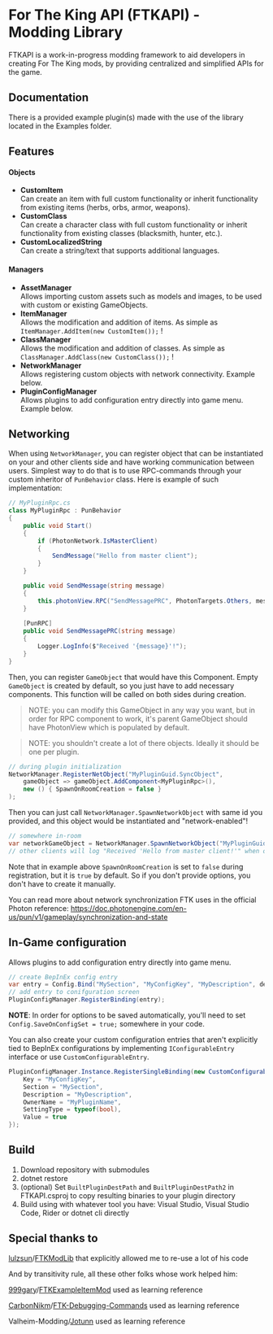 # For The King API (FTKAPI) - Modding Library

FTKAPI is a work-in-progress modding framework to aid developers in creating For The King mods, by providing centralized and simplified APIs for the game.

## Documentation
There is a provided example plugin(s) made with the use of the library located in the Examples folder.

## Features
#### Objects
- **CustomItem**  
  Can create an item with full custom functionality or inherit functionality from existing items (herbs, orbs, armor, weapons).
- **CustomClass**  
  Can create a character class with full custom functionality or inherit functionality from existing classes (blacksmith, hunter, etc.).
- **CustomLocalizedString**  
  Can create a string/text that supports additional languages.

#### Managers
- **AssetManager**  
  Allows importing custom assets such as models and images, to be used with custom or existing GameObjects.
- **ItemManager**  
  Allows the modification and addition of items. As simple as ```ItemManager.AddItem(new CustomItem());``` !
- **ClassManager**  
  Allows the modification and addition of classes. As simple as ```ClassManager.AddClass(new CustomClass());``` !
- **NetworkManager**  
  Allows registering custom objects with network connectivity. Example below.
- **PluginConfigManager**  
  Allows plugins to add configuration entry directly into game menu. Example below.

## Networking
When using `NetworkManager`, you can register object that can be instantiated on your and other clients side and have working communication between users. Simplest way to do that is to use RPC-commands through your custom inheritor of `PunBehavior` class. Here is example of such implementation:
```c#
// MyPluginRpc.cs
class MyPluginRpc : PunBehavior 
{
    public void Start() 
    {
        if (PhotonNetwork.IsMasterClient) 
        {
            SendMessage("Hello from master client");
        }
    }

    public void SendMessage(string message) 
    {
        this.photonView.RPC("SendMessagePRC", PhotonTargets.Others, message);
    }
    
    [PunRPC]
    public void SendMessagePRC(string message) 
    {
        Logger.LogInfo($"Received '{message}'!");    
    }
}
```

Then, you can register `GameObject` that would have this Component. Empty `GameObject` is created by default, so you just have to add necessary components. This function will be called on both sides during creation.
> NOTE: you can modify this GameObject in any way you want, but in order for RPC component to work, it's parent GameObject should have PhotonView which is populated by default.

> NOTE: you shouldn't create a lot of there objects. Ideally it should be one per plugin.

```c#
// during plugin initialization
NetworkManager.RegisterNetObject("MyPluginGuid.SyncObject", 
    gameObject => gameObject.AddComponent<MyPluginRpc>(),
    new () { SpawnOnRoomCreation = false }
);
```

Then you can just call `NetworkManager.SpawnNetworkObject` with same id you provided, and this object would be instantiated and "network-enabled"!

```c#
// somewhere in-room
var networkGameObject = NetworkManager.SpawnNetworkObject("MyPluginGuid.SyncObject");
// other clients will log "Received 'Hello from master client!'" when object will be created."
```

Note that in example above `SpawnOnRoomCreation` is set to `false` during registration, but it is `true` by default. So if you don't provide options, you don't have to create it manually.

You can read more about network synchronization FTK uses in the official Photon reference: https://doc.photonengine.com/en-us/pun/v1/gameplay/synchronization-and-state


## In-Game configuration
  Allows plugins to add configuration entry directly into game menu. 
```c#
// create BepInEx config entry 
var entry = Config.Bind("MySection", "MyConfigKey", "MyDescription", defaultValue: 42);
// add entry to conifguration screen
PluginConfigManager.RegisterBinding(entry);
```

**NOTE**: In order for options to be saved automatically, you'll need to set `Config.SaveOnConfigSet = true;` somewhere in your code.

You can also create your custom configuration entries that aren't explicitly tied to BepInEx configurations by implementing `IConfigurableEntry` interface or use `CustomConfigurableEntry`.
```c#
PluginConfigManager.Instance.RegisterSingleBinding(new CustomConfigurableEntry() {
    Key = "MyConfigKey",
    Section = "MySection",
    Description = "MyDescription",
    OwnerName = "MyPluginName",
    SettingType = typeof(bool),
    Value = true
});
```

## Build

1. Download repository with submodules
2. dotnet restore
3. (optional) Set `BuiltPluginDestPath` and `BuiltPluginDestPath2` in FTKAPI.csproj to copy resulting binaries to your plugin directory
4. Build using with whatever tool you have: Visual Studio, Visual Studio Code, Rider or dotnet cli directly


## Special thanks to

[lulzsun](https://github.com/lulzsun)/[FTKModLib](https://github.com/lulzsun/FTKModLib) that explicitly allowed me to re-use a lot of his code

And by transitivity rule, all these other folks whose work helped him: 

[999gary](https://github.com/999gary)/[FTKExampleItemMod](https://github.com/999gary/FTKExampleItemMod) used as learning reference

[CarbonNikm](https://github.com/CarbonNikm)/[FTK-Debugging-Commands](https://github.com/CarbonNikm/FTK-Debugging-Commands) used as learning reference

Valheim-Modding/[Jotunn](https://github.com/Valheim-Modding/Jotunn) used as learning reference
